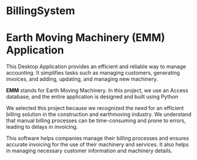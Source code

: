 # BillingSystem
<h1>Earth Moving Machinery (EMM) Application</h1>
    <p>This Desktop Application provides an efficient and reliable way to manage accounting. It simplifies tasks such as managing customers, generating invoices, and adding, updating, and managing new machinery.</p>
    <p><strong>EMM</strong> stands for Earth Moving Machinery. In this project, we use an Access database, and the entire application is designed and built using Python</p>
    <p>We selected this project because we recognized the need for an efficient billing solution in the construction and earthmoving industry. We understand that manual billing processes can be time-consuming and prone to errors, leading to delays in invoicing.</p>
    <p>This software helps companies manage their billing processes and ensures accurate invoicing for the use of their machinery and services. It also helps in managing necessary customer information and machinery details.</p>
    
